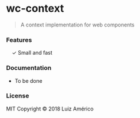 # wc-context

> A context implementation for web components


### Features

&nbsp; &nbsp; ✓ Small and fast<br>


### Documentation

* To be done

### License

MIT
Copyright © 2018 Luiz Américo
